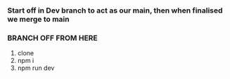 
### Start off in Dev branch to act as our main, then when finalised we merge to main


### BRANCH OFF FROM HERE

1. clone 
2. npm i
3. npm run dev


